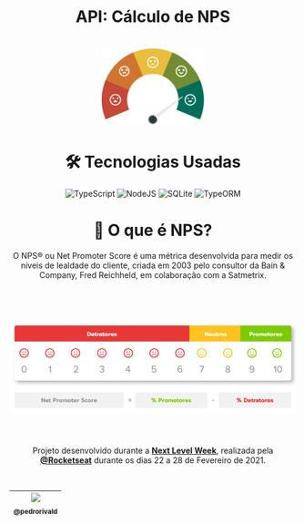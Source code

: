 <h1 align="center">
  API: Cálculo de NPS
</h1>
<h1 align="center">
    <img alt="NPS" title="NPS" src=".github/nps.png" width="180"/>
</h1>

<div align="center">
  <h1>
    🛠 Tecnologias Usadas
  </h1>

  ![TypeScript](https://img.shields.io/badge/-TypeScript-black?style=flat-square&logo=typescript)
  ![NodeJS](https://img.shields.io/badge/-NodeJS-black?style=flat-square&logo=node.js)
  ![SQLite](https://img.shields.io/badge/-SQLite-black?style=flat-square&logo=sqlite)
  ![TypeORM](https://img.shields.io/badge/-TypeORM-black?style=flat-square&logo=TypeORM)

</div>

<div align="center">
  <h1>📝 O que é NPS?</h1>
  O NPS® ou Net Promoter Score é uma métrica desenvolvida para medir os níveis de lealdade do cliente, criada em 2003 pelo consultor da Bain & Company, Fred Reichheld, em colaboração com a Satmetrix.
  <br><br><br>
</div>

<h1 align="center">
    <img alt="NPS" title="NPS" src=".github/nps-calculo.png" width="720"/>
</h1>

<br>

<div align="center">

  Projeto desenvolvido durante a **[Next Level Week](https://nextlevelweek.com/)**, realizada pela **[@Rocketseat](https://github.com/Rocketseat)** durante os dias 22 a 28 de Fevereiro de 2021.

</div>

<br>

<div align="center">

  | [<img src="https://avatars2.githubusercontent.com/u/61600036?s=150&u=3ac690ed826fc73ec79c08d70e8c77e0efdc5d5b&v=4"><br><sub>@pedrorivald</sub>](https://github.com/pedrorivald) |
| :---: |

</div>